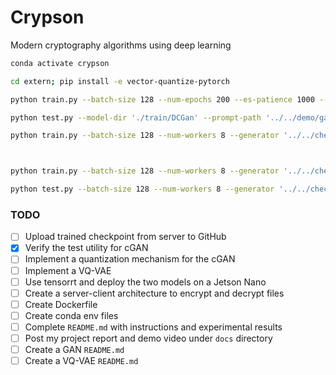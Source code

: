 # Crypson

Modern cryptography algorithms using deep learning


```bash
conda activate crypson
```

```bash
cd extern; pip install -e vector-quantize-pytorch
```


```bash
python train.py --batch-size 128 --num-epochs 200 --es-patience 1000 --val-split 0.05 --z-dim 64 --resolution 32 --gpus 0 --dataset '../../data'

python test.py --model-dir './train/DCGan' --prompt-path '../../demo/gan.txt' --classes-path '../../data/idx_to_class.json' --output-dir '../../demo/results' --latent-dim 64

python train.py --batch-size 128 --num-workers 8 --generator '../../checkpoints/gan/epoch_00199-loss_0.63360.ckpt' --train-size 47000 --test-size 3000 --latent-dim 8 --kl-w 0.7 --num-epochs 100 --hidden-channels 32 64 128 256



python train.py --batch-size 128 --num-workers 8 --generator '../../checkpoints/gan/epoch_00199-loss_0.63360.ckpt' --autoencoder '../../checkpoints/vae/epoch_00098-loss_7669.00684.ckpt' --train-size 94000 --test-size 6000 --latent-dim 8 --num-epochs 100 --hidden-channels 32 64 128 256

python test.py --batch-size 128 --num-workers 8 --generator '../../checkpoints/gan/epoch_00199-loss_0.63360.ckpt' --autoencoder '../../checkpoints/vae/epoch_00098-loss_7669.00684.ckpt' --classifier '../../checkpoints/classifier/epoch_00099-loss_0.90071.ckpt' --train-size 470 --test-size 6000 --latent-dim 8 --hidden-channels 32 64 128 256 --debug
```


### TODO

- [ ] Upload trained checkpoint from server to GitHub
- [x] Verify the test utility for cGAN
- [ ] Implement a quantization mechanism for the cGAN
- [ ] Implement a VQ-VAE
- [ ] Use tensorrt and deploy the two models on a Jetson Nano
- [ ] Create a server-client architecture to encrypt and decrypt files
- [ ] Create Dockerfile
- [ ] Create conda env files
- [ ] Complete `README.md` with instructions and experimental results
- [ ] Post my project report and demo video under `docs` directory
- [ ] Create a GAN `README.md`
- [ ] Create a VQ-VAE `README.md`
